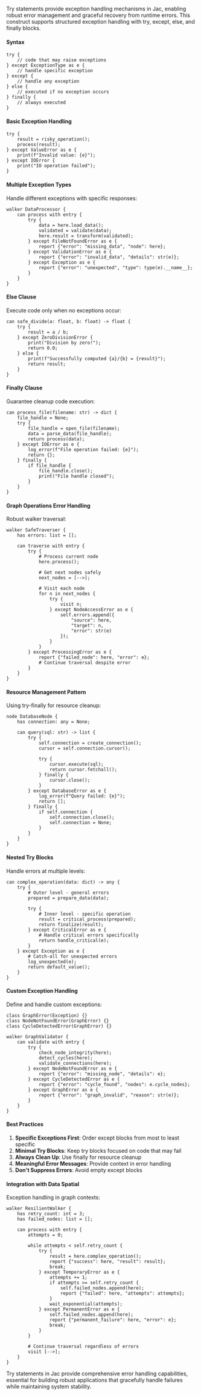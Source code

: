 Try statements provide exception handling mechanisms in Jac, enabling robust error management and graceful recovery from runtime errors. This construct supports structured exception handling with try, except, else, and finally blocks.

#### Syntax

```jac
try {
    // code that may raise exceptions
} except ExceptionType as e {
    // handle specific exception
} except {
    // handle any exception
} else {
    // executed if no exception occurs
} finally {
    // always executed
}
```

#### Basic Exception Handling

```jac
try {
    result = risky_operation();
    process(result);
} except ValueError as e {
    print(f"Invalid value: {e}");
} except IOError {
    print("IO operation failed");
}
```

#### Multiple Exception Types

Handle different exceptions with specific responses:

```jac
walker DataProcessor {
    can process with entry {
        try {
            data = here.load_data();
            validated = validate(data);
            here.result = transform(validated);
        } except FileNotFoundError as e {
            report {"error": "missing_data", "node": here};
        } except ValidationError as e {
            report {"error": "invalid_data", "details": str(e)};
        } except Exception as e {
            report {"error": "unexpected", "type": type(e).__name__};
        }
    }
}
```

#### Else Clause

Execute code only when no exceptions occur:

```jac
can safe_divide(a: float, b: float) -> float {
    try {
        result = a / b;
    } except ZeroDivisionError {
        print("Division by zero!");
        return 0.0;
    } else {
        print(f"Successfully computed {a}/{b} = {result}");
        return result;
    }
}
```

#### Finally Clause

Guarantee cleanup code execution:

```jac
can process_file(filename: str) -> dict {
    file_handle = None;
    try {
        file_handle = open_file(filename);
        data = parse_data(file_handle);
        return process(data);
    } except IOError as e {
        log_error(f"File operation failed: {e}");
        return {};
    } finally {
        if file_handle {
            file_handle.close();
            print("File handle closed");
        }
    }
}
```

#### Graph Operations Error Handling

Robust walker traversal:

```jac
walker SafeTraverser {
    has errors: list = [];
    
    can traverse with entry {
        try {
            # Process current node
            here.process();
            
            # Get next nodes safely
            next_nodes = [-->];
            
            # Visit each node
            for n in next_nodes {
                try {
                    visit n;
                } except NodeAccessError as e {
                    self.errors.append({
                        "source": here,
                        "target": n,
                        "error": str(e)
                    });
                }
            }
        } except ProcessingError as e {
            report {"failed_node": here, "error": e};
            # Continue traversal despite error
        }
    }
}
```

#### Resource Management Pattern

Using try-finally for resource cleanup:

```jac
node DatabaseNode {
    has connection: any = None;
    
    can query(sql: str) -> list {
        try {
            self.connection = create_connection();
            cursor = self.connection.cursor();
            
            try {
                cursor.execute(sql);
                return cursor.fetchall();
            } finally {
                cursor.close();
            }
        } except DatabaseError as e {
            log_error(f"Query failed: {e}");
            return [];
        } finally {
            if self.connection {
                self.connection.close();
                self.connection = None;
            }
        }
    }
}
```

#### Nested Try Blocks

Handle errors at multiple levels:

```jac
can complex_operation(data: dict) -> any {
    try {
        # Outer level - general errors
        prepared = prepare_data(data);
        
        try {
            # Inner level - specific operation
            result = critical_process(prepared);
            return finalize(result);
        } except CriticalError as e {
            # Handle critical errors specifically
            return handle_critical(e);
        }
    } except Exception as e {
        # Catch-all for unexpected errors
        log_unexpected(e);
        return default_value();
    }
}
```

#### Custom Exception Handling

Define and handle custom exceptions:

```jac
class GraphError(Exception) {}
class NodeNotFoundError(GraphError) {}
class CycleDetectedError(GraphError) {}

walker GraphValidator {
    can validate with entry {
        try {
            check_node_integrity(here);
            detect_cycles(here);
            validate_connections(here);
        } except NodeNotFoundError as e {
            report {"error": "missing_node", "details": e};
        } except CycleDetectedError as e {
            report {"error": "cycle_found", "nodes": e.cycle_nodes};
        } except GraphError as e {
            report {"error": "graph_invalid", "reason": str(e)};
        }
    }
}
```

#### Best Practices

1. **Specific Exceptions First**: Order except blocks from most to least specific
2. **Minimal Try Blocks**: Keep try blocks focused on code that may fail
3. **Always Clean Up**: Use finally for resource cleanup
4. **Meaningful Error Messages**: Provide context in error handling
5. **Don't Suppress Errors**: Avoid empty except blocks

#### Integration with Data Spatial

Exception handling in graph contexts:

```jac
walker ResilientWalker {
    has retry_count: int = 3;
    has failed_nodes: list = [];
    
    can process with entry {
        attempts = 0;
        
        while attempts < self.retry_count {
            try {
                result = here.complex_operation();
                report {"success": here, "result": result};
                break;
            } except TemporaryError as e {
                attempts += 1;
                if attempts >= self.retry_count {
                    self.failed_nodes.append(here);
                    report {"failed": here, "attempts": attempts};
                }
                wait_exponential(attempts);
            } except PermanentError as e {
                self.failed_nodes.append(here);
                report {"permanent_failure": here, "error": e};
                break;
            }
        }
        
        # Continue traversal regardless of errors
        visit [-->];
    }
}
```

Try statements in Jac provide comprehensive error handling capabilities, essential for building robust applications that gracefully handle failures while maintaining system stability.
